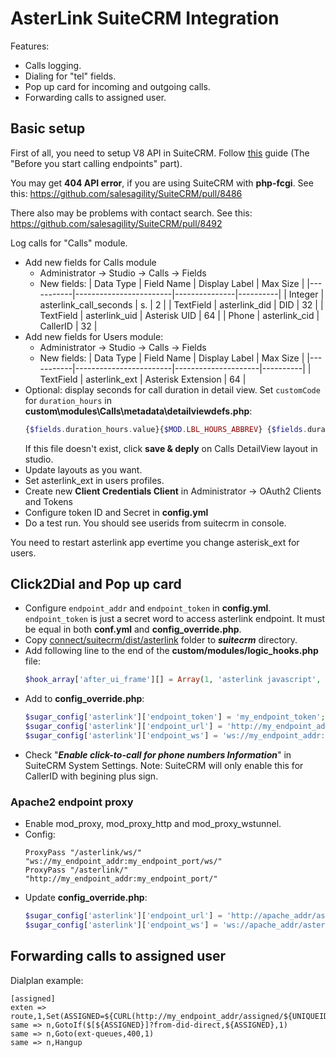 # AsterLink SuiteCRM Integration
Features:
* Calls logging.
* Dialing for "tel" fields.
* Pop up card for incoming and outgoing calls.
* Forwarding calls to assigned user.

## Basic setup
First of all, you need to setup V8 API in SuiteCRM. Follow [this](https://docs.suitecrm.com/developer/api/developer-setup-guide/json-api/#_before_you_start_calling_endpoints) guide (The "Before you start calling endpoints" part).

You may get **404 API error**, if you are using SuiteCRM with **php-fcgi**. See this:
https://github.com/salesagility/SuiteCRM/pull/8486

There also may be problems with contact search. See this:
https://github.com/salesagility/SuiteCRM/pull/8492

Log calls for "Calls" module.

* Add new fields for Calls module
  * Administrator -> Studio -> Calls -> Fields
  * New fields:
    | Data Type | Field Name             | Display Label | Max Size |
    |-----------|------------------------|---------------|----------|
    | Integer   | asterlink_call_seconds | s.            | 2        |
    | TextField | asterlink_did          | DID           | 32       |
    | TextField | asterlink_uid          | Asterisk UID  | 64       |
    | Phone     | asterlink_cid          | CallerID      | 32       |
* Add new fields for Users module:
  * Administrator -> Studio -> Calls -> Fields
  * New fields:
    | Data Type | Field Name             | Display Label       | Max Size |
    |-----------|------------------------|---------------------|----------|
    | TextField | asterlink_ext          | Asterisk Extension  | 64       |
* Optional: display seconds for call duration in detail view.
  Set `customCode` for `duration_hours` in **custom\modules\Calls\metadata\detailviewdefs.php**:
  ```php
  {$fields.duration_hours.value}{$MOD.LBL_HOURS_ABBREV} {$fields.duration_minutes.value}{$MOD.LBL_MINSS_ABBREV} {$fields.asterlink_call_seconds_c.value}{$MOD.LBL_ASTERLINK_CALL_SECONDS}&nbsp;
  ```
  If this file doesn't exist, click **save & deply** on Calls DetailView layout in studio.
* Update layouts as you want.
* Set asterlink_ext in users profiles.
* Create new **Client Credentials Client** in Administrator -> OAuth2 Clients and Tokens
* Configure token ID and Secret in **config.yml**
* Do a test run. You should see userids from suitecrm in console.

You need to restart asterlink app evertime you change asterisk_ext for users.

## Click2Dial and Pop up card
* Configure `endpoint_addr` and `endpoint_token` in **config.yml**. `endpoint_token` is just a secret word to access asterlink endpoint. It must be equal in both **conf.yml** and **config_override.php**.
* Copy [connect/suitecrm/dist/asterlink](https://github.com/serfreeman1337/asterlink/tree/master/connect/suitecrm/dist) folder to ***suitecrm*** directory.
* Add following line to the end of the **custom/modules/logic_hooks.php** file:
  ```php
  $hook_array['after_ui_frame'][] = Array(1, 'asterlink javascript', 'asterlink/hooks.php', 'AsterLink', 'init_javascript');
  ```
* Add to **config_override.php**:
  ```php
  $sugar_config['asterlink']['endpoint_token'] = 'my_endpoint_token';
  $sugar_config['asterlink']['endpoint_url'] = 'http://my_endpoint_addr:my_endpoint_port';
  $sugar_config['asterlink']['endpoint_ws'] = 'ws://my_endpoint_addr:my_endpoint_port';
  ```
* Check "***Enable click-to-call for phone numbers Information***" in SuiteCRM System Settings.
  Note: SuiteCRM will only enable this for CallerID with begining plus sign. 

### Apache2 endpoint proxy
* Enable mod_proxy, mod_proxy_http and mod_proxy_wstunnel.
* Config:
  ```
  ProxyPass	"/asterlink/ws/"	"ws://my_endpoint_addr:my_endpoint_port/ws/"
  ProxyPass	"/asterlink/"		"http://my_endpoint_addr:my_endpoint_port/"
  ```
* Update **config_override.php**:
  ```php
  $sugar_config['asterlink']['endpoint_url'] = 'http://apache_addr/asterlink';
  $sugar_config['asterlink']['endpoint_ws'] = 'ws://apache_addr/asterlink';
  ```

## Forwarding calls to assigned user
Dialplan example:
```
[assigned]
exten => route,1,Set(ASSIGNED=${CURL(http://my_endpoint_addr/assigned/${UNIQUEID})})
same => n,GotoIf($[${ASSIGNED}]?from-did-direct,${ASSIGNED},1)
same => n,Goto(ext-queues,400,1)
same => n,Hangup
```
